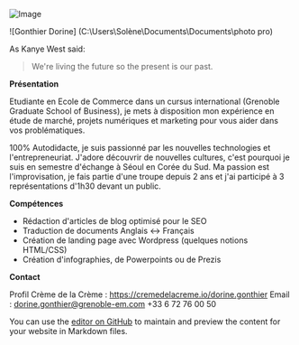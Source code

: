 ![Image](src)

![Gonthier Dorine] (C:\Users\Solène\Documents\Documents\photo pro)

As Kanye West said:

> We're living the future so
> the present is our past.

__Présentation__

Etudiante en Ecole de Commerce dans un cursus international (Grenoble Graduate School of Business), je mets à disposition mon expérience en étude de marché, projets numériques et marketing pour vous aider dans vos problématiques.

100% Autodidacte, je suis passionné par les nouvelles technologies et l'entrepreneuriat. J'adore découvrir de nouvelles cultures, c'est pourquoi je suis en semestre d'échange à Séoul en Corée du Sud. Ma passion est l'improvisation, je fais partie d'une troupe depuis 2 ans et j'ai participé à 3 représentations d'1h30 devant un public.

__Compétences__

- Rédaction d'articles de blog optimisé pour le SEO
- Traduction de documents Anglais <-> Français
- Création de landing page avec Wordpress (quelques notions HTML/CSS)
- Création d'infographies, de Powerpoints ou de Prezis

__Contact__

Profil Crème de la Crème : https://cremedelacreme.io/dorine.gonthier
Email : dorine.gonthier@grenoble-em.com
+33 6 72 76 00 50


You can use the [editor on GitHub](https://github.com/Etoly/gonthier/edit/master/index.md) to maintain and preview the content for your website in Markdown files.
